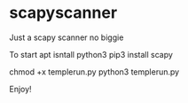 # scapyscanner
Just a scapy scanner no biggie



To start
apt isntall python3
pip3 install scapy

chmod +x templerun.py
python3 templerun.py

Enjoy!
